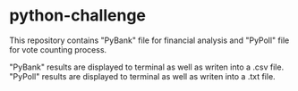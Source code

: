 # python-challenge
This repository contains "PyBank" file for financial analysis and "PyPoll" file for vote counting process. 

"PyBank" results are displayed to terminal as well as writen into a .csv file.
"PyPoll" results are displayed to terminal as well as writen into a .txt file. 